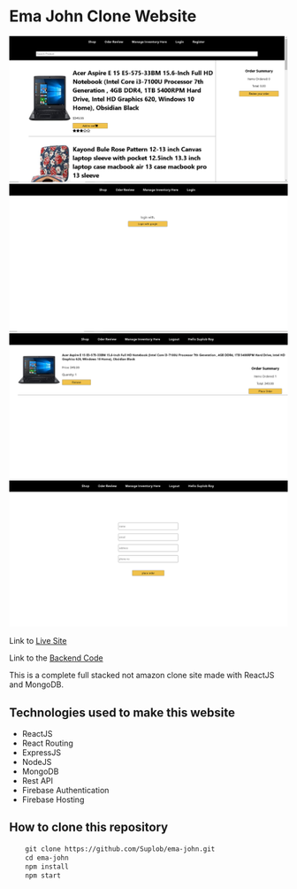 # Ema John Clone Website

<img src='screenshots/home.PNG' />

<img src='screenshots/login.PNG' />

<img src='screenshots/order-review.PNG' />

<img src='screenshots/checkout.PNG' />

Link to [Live Site](https://ema-john-29ae8.web.app/)

Link to the [Backend Code](https://github.com/Suplob/ema-john-backend)

This is a complete full stacked not amazon clone site made with ReactJS and MongoDB.

## Technologies used to make this website

- ReactJS
- React Routing
- ExpressJS
- NodeJS
- MongoDB
- Rest API
- Firebase Authentication
- Firebase Hosting

## How to clone this repository

```
    git clone https://github.com/Suplob/ema-john.git
    cd ema-john
    npm install
    npm start
```
